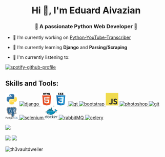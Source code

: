 <h1 align="center">Hi 🤘, I'm Eduard Aivazian</h1>
<h3 align="center">🐍 A passionate Python Web Developer 🐍</h3>

- 🔭 I’m currently working on [Python-YouTube-Transcriber](https://github.com/Th3VaultDweller/Python-YouTube-Transcriber)

- 🌱 I’m currently learning **Django** and **Parsing/Scraping**
- 🎸 I'm currently listening to:

[![spotify-github-profile](https://spotify-github-profile.vercel.app/api/view?uid=11159336621&cover_image=true&theme=novatorem&show_offline=true&bar_color=53b14f&bar_color_cover=false)](https://open.spotify.com/user/kmjgxd3xqfnnlo82mg8ai448o?si=89ec280bac914a4b)


## Skills and Tools:
<p align="left"> 
  <a href="https://www.python.org" target="_blank" rel="noreferrer"> <img src="https://raw.githubusercontent.com/devicons/devicon/master/icons/python/python-original.svg" alt="python" width="40" height="40"/></a> 
  <a href="https://www.djangoproject.com/" target="_blank" rel="noreferrer"> <img src="https://cdn.worldvectorlogo.com/logos/django.svg" alt="django" width="40" height="40"/> </a>  
  <a href="https://www.w3.org/html/" target="_blank" rel="noreferrer"> <img src="https://raw.githubusercontent.com/devicons/devicon/master/icons/html5/html5-original-wordmark.svg" alt="html5" width="40" height="40"/> </a>
  <a href="https://www.w3schools.com/css/" target="_blank" rel="noreferrer"> <img src="https://raw.githubusercontent.com/devicons/devicon/master/icons/css3/css3-original-wordmark.svg" alt="css3" width="40" height="40"/> </a>
  <a href="https://www.qt.io/" target="_blank" rel="noreferrer"> <img src="https://upload.wikimedia.org/wikipedia/commons/0/0b/Qt_logo_2016.svg" alt="qt" width="40" height="40"/> </a>
  <a href="https://getbootstrap.com" target="_blank" rel="noreferrer"> <img src="https://getbootstrap.com/docs/5.0/assets/brand/bootstrap-logo.svg" alt="bootstrap" width="40" height="40"/> </a>
  <a href="https://developer.mozilla.org/en-US/docs/Web/JavaScript" target="_blank" rel="noreferrer"> <img src="https://raw.githubusercontent.com/devicons/devicon/master/icons/javascript/javascript-original.svg" alt="javascript" width="40" height="40"/> </a>
  <a href="https://www.photoshop.com/en" target="_blank" rel="noreferrer"> <img src="https://upload.wikimedia.org/wikipedia/commons/thumb/a/af/Adobe_Photoshop_CC_icon.svg/2101px-Adobe_Photoshop_CC_icon.svg.png" alt="photoshop" width="40" height="40"/> </a>
  <a href="https://git-scm.com/" target="_blank" rel="noreferrer"> <img src="https://www.vectorlogo.zone/logos/git-scm/git-scm-icon.svg" alt="git" width="40" height="40"/> </a>
  <a href="https://www.postgresql.org" target="_blank" rel="noreferrer"> <img src="https://raw.githubusercontent.com/devicons/devicon/master/icons/postgresql/postgresql-original-wordmark.svg" alt="postgresql" width="40" height="40"/> </a>
  <a href="https://www.selenium.dev/" target="_blank" rel="noreferrer"> <img src="https://www.radview.com/wp-content/uploads/2021/02/selenium_logo_square_green.png" alt="selenium" width="40" height="40"/> </a>
  <a href="https://www.docker.com/" target="_blank" rel="noreferrer"> <img src="https://raw.githubusercontent.com/devicons/devicon/master/icons/docker/docker-original-wordmark.svg" alt="docker" width="40" height="40"/> </a>
  <a href="https://www.rabbitmq.com" target="_blank" rel="noreferrer"> <img src="https://www.vectorlogo.zone/logos/rabbitmq/rabbitmq-icon.svg" alt="rabbitMQ" width="40" height="40"/> </a>
  <a href="https://docs.celeryq.dev/en/stable/index.html" target="_blank" rel="noreferrer"> <img src="https://upload.wikimedia.org/wikipedia/commons/1/19/Celery_logo.png" alt="celery" width="40" height="40"/> </a>
</p>


![](http://github-profile-summary-cards.vercel.app/api/cards/profile-details?username=Th3VaultDweller&theme=default) 

![](http://github-profile-summary-cards.vercel.app/api/cards/repos-per-language?username=Th3VaultDweller&theme=default) 
![](http://github-profile-summary-cards.vercel.app/api/cards/most-commit-language?username=Th3VaultDweller&theme=default)

<p><img align="center" src="https://github-readme-streak-stats.herokuapp.com/?user=th3vaultdweller&" alt="th3vaultdweller" /></p>
